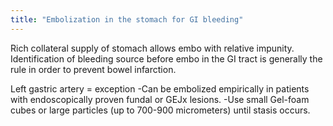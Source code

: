 ```yaml
---
title: "Embolization in the stomach for GI bleeding"
---
```

Rich collateral supply of stomach allows embo with relative impunity.
Identification of bleeding source before embo in the GI tract is generally the rule in order to prevent bowel infarction.

Left gastric artery = exception
-Can be embolized empirically in patients with endoscopically proven fundal or GEJx lesions.
-Use small Gel-foam cubes or large particles (up to 700-900 micrometers) until stasis occurs.

